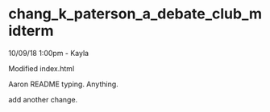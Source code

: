 # chang_k_paterson_a_debate_club_midterm

10/09/18 1:00pm - Kayla

Modified index.html

Aaron README typing. Anything.

add another change.
